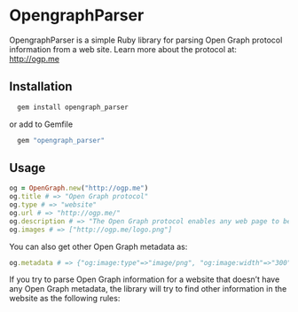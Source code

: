 # OpengraphParser

OpengraphParser is a simple Ruby library for parsing Open Graph protocol information from a web site. Learn more about the protocol at:
http://ogp.me

## Installation

```bash
  gem install opengraph_parser
```

or add to Gemfile

```bash
  gem "opengraph_parser"
```

## Usage

```ruby
og = OpenGraph.new("http://ogp.me")
og.title # => "Open Graph protocol"
og.type # => "website"
og.url # => "http://ogp.me/"
og.description # => "The Open Graph protocol enables any web page to become a rich object in a social graph."
og.images # => ["http://ogp.me/logo.png"]
```

You can also get other Open Graph metadata as:

```ruby
og.metadata # => {"og:image:type"=>"image/png", "og:image:width"=>"300", "og:image:height"=>"300"}
```

If you try to parse Open Graph information for a website that doesn’t have any Open Graph metadata, the library will try to find other information in the website as the following rules:

  <title> for title
  <meta name="description"> for description
  <link rel="image_src"> or all <img> tags for images

You can disable this fallback lookup by passing false to init method:

```ruby
og = OpenGraph.new("http://ogp.me", false)
```

## Contributing to opengraph_parser

* Check out the latest master to make sure the feature hasn't been implemented or the bug hasn't been fixed yet.
* Check out the issue tracker to make sure someone already hasn't requested it and/or contributed it.
* Fork the project.
* Start a feature/bugfix branch.
* Commit and push until you are happy with your contribution.
* Make sure to add tests for it. This is important so I don't break it in a future version unintentionally.
* Please try not to mess with the Rakefile, version, or history. If you want to have your own version, or is otherwise necessary, that is fine, but please isolate to its own commit so I can cherry-pick around it.

## Copyright

Copyright (c) 2013 Huy Ha. See LICENSE.txt for further details.
